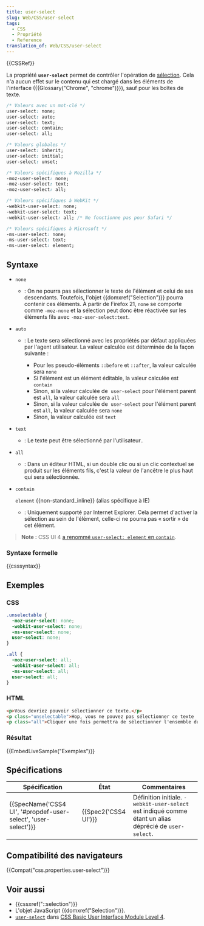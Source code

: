 ```yaml
---
title: user-select
slug: Web/CSS/user-select
tags:
  - CSS
  - Propriété
  - Reference
translation_of: Web/CSS/user-select
---
```

{{CSSRef}}

La propriété **`user-select`** permet de contrôler l'opération de [sélection](/fr/docs/Web/API/Selection). Cela n'a aucun effet sur le contenu qui est chargé dans les éléments de l'interface ({{Glossary("Chrome", "chrome")}}), sauf pour les boîtes de texte.

```css
/* Valeurs avec un mot-clé */
user-select: none;
user-select: auto;
user-select: text;
user-select: contain;
user-select: all;

/* Valeurs globales */
user-select: inherit;
user-select: initial;
user-select: unset;

/* Valeurs spécifiques à Mozilla */
-moz-user-select: none;
-moz-user-select: text;
-moz-user-select: all;

/* Valeurs spécifiques à WebKit */
-webkit-user-select: none;
-webkit-user-select: text;
-webkit-user-select: all; /* Ne fonctionne pas pour Safari */

/* Valeurs spécifiques à Microsoft */
-ms-user-select: none;
-ms-user-select: text;
-ms-user-select: element;
```

## Syntaxe

- `none`
  - : On ne pourra pas sélectionner le texte de l'élément et celui de ses descendants. Toutefois, l'objet {{domxref("Selection")}} pourra contenir ces éléments. À partir de Firefox 21, `none` se comporte comme `-moz-none` et la sélection peut donc être réactivée sur les éléments fils avec `-moz-user-select:text`.
- `auto`

  - : Le texte sera sélectionné avec les propriétés par défaut appliquées par l'agent utilisateur. La valeur calculée est déterminée de la façon suivante :

    - Pour les pseudo-éléments `::before` et `::after`, la valeur calculée sera `none`
    - Si l'élément est un élément éditable, la valeur calculée est `contain`
    - Sinon, si la valeur calculée de  `user-select` pour l'élément parent est `all`, la valeur calculée sera `all`
    - Sinon, si la valeur calculée de  `user-select` pour l'élément parent est `all`, la valeur calculée sera `none`
    - Sinon, la valeur calculée est `text`

- `text`
  - : Le texte peut être sélectionné par l'utilisateur`.`
- `all`
  - : Dans un éditeur HTML, si un double clic ou si un clic contextuel se produit sur les éléments fils, c'est la valeur de l'ancêtre le plus haut qui sera sélectionnée.
- `contain`

  `element` {{non-standard_inline}} (alias spécifique à IE)

  - : Uniquement supporté par Internet Explorer. Cela permet d'activer la sélection au sein de l'élément, celle-ci ne pourra pas « sortir » de cet élément.

> **Note :** CSS UI 4 [a renommé `user-select: element` en `contain`](https://github.com/w3c/csswg-drafts/commit/3f1d9db96fad8d9fc787d3ed66e2d5ad8cfadd05).

### Syntaxe formelle

{{csssyntax}}

## Exemples

### CSS

```css
.unselectable {
  -moz-user-select: none;
  -webkit-user-select: none;
  -ms-user-select: none;
  user-select: none;
}

.all {
  -moz-user-select: all;
  -webkit-user-select: all;
  -ms-user-select: all;
  user-select: all;
}
```

### HTML

```html
<p>Vous devriez pouvoir sélectionner ce texte.</p>
<p class="unselectable">Hop, vous ne pouvez pas sélectionner ce texte !</p>
<p class="all">Cliquer une fois permettra de sélectionner l'ensemble du texte.</p>
```

### Résultat

{{EmbedLiveSample("Exemples")}}

## Spécifications

| Spécification                                                                        | État                         | Commentaires                                                                                           |
| ------------------------------------------------------------------------------------ | ---------------------------- | ------------------------------------------------------------------------------------------------------ |
| {{SpecName('CSS4 UI', '#propdef-user-select', 'user-select')}} | {{Spec2('CSS4 UI')}} | Définition initiale. `-webkit-user-select` est indiqué comme étant un alias déprécié de `user-select`. |

## Compatibilité des navigateurs

{{Compat("css.properties.user-select")}}

## Voir aussi

- {{cssxref("::selection")}}
- L'objet JavaScript {{domxref("Selection")}}.
- [`user-select`](https://www.w3.org/TR/css-ui-4/#propdef-user-select) dans [CSS Basic User Interface Module Level 4](https://www.w3.org/TR/css-ui-4/).
